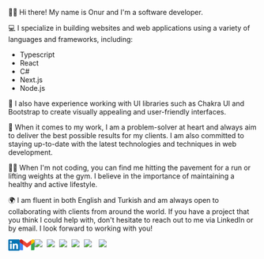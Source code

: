 🙋‍♂️ Hi there! My name is Onur and I'm a software developer.

💻 I specialize in building websites and web applications using a variety of languages and frameworks, including:

- Typescript
- React
- C#
- Next.js
- Node.js

🎨 I also have experience working with UI libraries such as Chakra UI and Bootstrap to create visually appealing and user-friendly interfaces.

💪 When it comes to my work, I am a problem-solver at heart and always aim to deliver the best possible results for my clients. I am also committed to staying up-to-date with the latest technologies and techniques in web development.

🏃‍♂️ When I'm not coding, you can find me hitting the pavement for a run or lifting weights at the gym. I believe in the importance of maintaining a healthy and active lifestyle.

🌍 I am fluent in both English and Turkish and am always open to collaborating with clients from around the world. If you have a project that you think I could help with, don't hesitate to reach out to me via LinkedIn or by email. I look forward to working with you!

[<img  width="23" src="social-media-logo/linkedin.png" align="left" />][linkedin]
[<img  width="30" src="social-media-logo/logo-gmail.png" align="left" />][gmail]
<img width="25" src="https://upload.wikimedia.org/wikipedia/commons/thumb/9/99/Unofficial_JavaScript_logo_2.svg/1200px-Unofficial_JavaScript_logo_2.svg.png" align="left"/>
<img width="25" src="https://w7.pngwing.com/pngs/915/519/png-transparent-typescript-hd-logo-thumbnail.png" align="left"/>
<img width="25" src="https://upload.wikimedia.org/wikipedia/commons/a/a7/React-icon.svg" align="left"/>
<img width="25" src="https://d2eip9sf3oo6c2.cloudfront.net/tags/images/000/001/074/full/nextjs.png" align="left"/>
<img width="30" src="https://upload.wikimedia.org/wikipedia/commons/d/d9/Node.js_logo.svg" align="left"/>
<img width="25" src="https://uxwing.com/wp-content/themes/uxwing/download/brands-and-social-media/c-sharp-programming-language-icon.png" align="left"/>

[linkedin]: https://www.linkedin.com/in/onurcagan/
[gmail]: mailto:onurcagann@gmail.com

